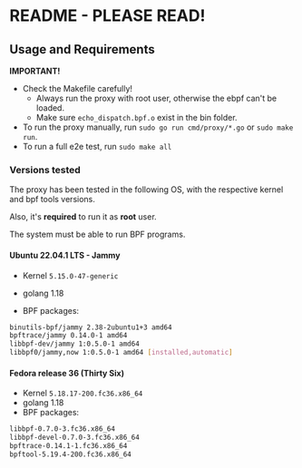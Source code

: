 # README - PLEASE READ!

## Usage and Requirements

**IMPORTANT!**

- Check the Makefile carefully!
  - Always run the proxy with root user, otherwise the ebpf can't be loaded.
  - Make sure `echo_dispatch.bpf.o` exist in the bin folder.
- To run the proxy manually, run `sudo go run cmd/proxy/*.go` or `sudo make run`.
- To run a full e2e test, run `sudo make all`

### Versions tested

The proxy has been tested in the following OS, with the respective kernel and bpf tools versions.

Also, it's **required** to run it as **root** user.

The system must be able to run BPF programs.

#### **Ubuntu 22.04.1 LTS - Jammy**

- Kernel `5.15.0-47-generic`

- golang 1.18

- BPF packages:

```bash
binutils-bpf/jammy 2.38-2ubuntu1+3 amd64
bpftrace/jammy 0.14.0-1 amd64
libbpf-dev/jammy 1:0.5.0-1 amd64
libbpf0/jammy,now 1:0.5.0-1 amd64 [installed,automatic]
```

#### **Fedora release 36 (Thirty Six)**

- Kernel `5.18.17-200.fc36.x86_64`
- golang 1.18
- BPF packages:

```bash
libbpf-0.7.0-3.fc36.x86_64
libbpf-devel-0.7.0-3.fc36.x86_64
bpftrace-0.14.1-1.fc36.x86_64
bpftool-5.19.4-200.fc36.x86_64
```
